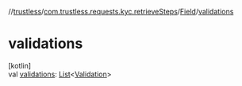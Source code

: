 //[trustless](../../../index.md)/[com.trustless.requests.kyc.retrieveSteps](../index.md)/[Field](index.md)/[validations](validations.md)

# validations

[kotlin]\
val [validations](validations.md): [List](https://kotlinlang.org/api/latest/jvm/stdlib/kotlin.collections/-list/index.html)&lt;[Validation](../-validation/index.md)&gt;
